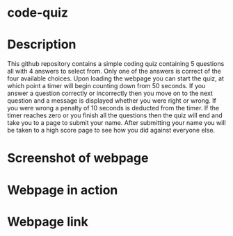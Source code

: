 # code-quiz

# Description
This github repository contains a simple coding quiz containing 5 questions all with 4 answers to select from. Only one of the answers is correct of the four available choices. Upon loading the webpage you can start the quiz, at which point a timer will begin counting down from 50 seconds. If you answer a question correctly or incorrectly then you move on to the next question and a message is displayed whether you were right or wrong. If you were wrong a penalty of 10 seconds is deducted from the timer. If the timer reaches zero or you finish all the questions then the quiz will end and take you to a page to submit your name. After submitting your name you will be taken to a high score page to see how you did against everyone else.

# Screenshot of webpage


# Webpage in action


# Webpage link
